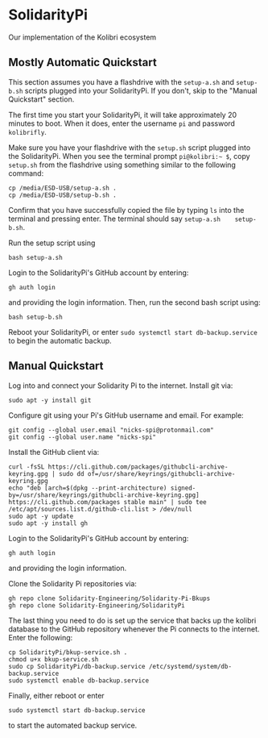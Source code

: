 # SolidarityPi
Our implementation of the Kolibri ecosystem

## Mostly Automatic Quickstart
This section assumes you have a flashdrive with the `setup-a.sh` and `setup-b.sh` scripts plugged into your SolidarityPi. If you don't, skip to the "Manual Quickstart" section.

The first time you start your SolidarityPi, it will take approximately 20 minutes to boot. When it does, enter the username `pi` and password `kolibrifly`.

Make sure you have your flashdrive with the `setup.sh` script plugged into the SolidarityPi. When you see the terminal prompt `pi@kolibri:~ $`, copy `setup.sh` from the flashdrive using something similar to the following command:
```
cp /media/ESD-USB/setup-a.sh .
cp /media/ESD-USB/setup-b.sh .
```
Confirm that you have successfully copied the file by typing `ls` into the terminal and pressing enter. The terminal should say `setup-a.sh    setup-b.sh`.

Run the setup script using
```
bash setup-a.sh
```

Login to the SolidarityPi's GitHub account by entering:
```
gh auth login
```
and providing the login information. Then, run the second bash script using:
```
bash setup-b.sh
```

Reboot your SolidarityPi, or enter `sudo systemctl start db-backup.service` to begin the automatic backup.

## Manual Quickstart
Log into and connect your Solidarity Pi to the internet. Install git via:
```
sudo apt -y install git
```

Configure git using your Pi's GitHub username and email. For example:
```
git config --global user.email "nicks-spi@protonmail.com"
git config --global user.name "nicks-spi"
```

Install the GitHub client via:
```
curl -fsSL https://cli.github.com/packages/githubcli-archive-keyring.gpg | sudo dd of=/usr/share/keyrings/githubcli-archive-keyring.gpg
echo "deb [arch=$(dpkg --print-architecture) signed-by=/usr/share/keyrings/githubcli-archive-keyring.gpg] https://cli.github.com/packages stable main" | sudo tee /etc/apt/sources.list.d/github-cli.list > /dev/null
sudo apt -y update
sudo apt -y install gh
```

Login to the SolidarityPi's GitHub account by entering:
```
gh auth login
```
and providing the login information.

Clone the Solidarity Pi repositories via:
```
gh repo clone Solidarity-Engineering/Solidarity-Pi-Bkups
gh repo clone Solidarity-Engineering/SolidarityPi
```

The last thing you need to do is set up the service that backs up the kolibri database to the GitHub repository whenever the Pi connects to the internet. Enter the following:
```
cp SolidarityPi/bkup-service.sh .
chmod u+x bkup-service.sh
sudo cp SolidarityPi/db-backup.service /etc/systemd/system/db-backup.service
sudo systemctl enable db-backup.service
```

Finally, either reboot or enter
```
sudo systemctl start db-backup.service
```
to start the automated backup service.